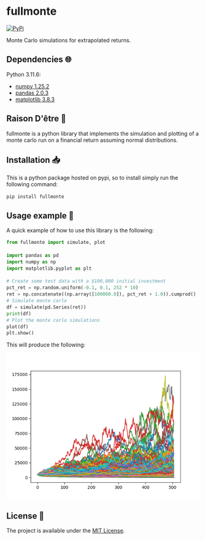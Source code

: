 # fullmonte

<a href="https://pypi.org/project/fullmonte/">
    <img alt="PyPi" src="https://img.shields.io/pypi/v/fullmonte">
</a>

Monte Carlo simulations for extrapolated returns.

## Dependencies :globe_with_meridians:

Python 3.11.6:

- [numpy 1.25.2](https://numpy.org/)
- [pandas 2.0.3](https://pandas.pydata.org/)
- [matplotlib 3.8.3](https://matplotlib.org/)

## Raison D'être :thought_balloon:

fullmonte is a python library that implements the simulation and plotting of a monte carlo run on a financial return assuming normal distributions.

## Installation :inbox_tray:

This is a python package hosted on pypi, so to install simply run the following command:

`pip install fullmonte`

## Usage example :eyes:

A quick example of how to use this library is the following:

```python
from fullmonte import simulate, plot

import pandas as pd
import numpy as np
import matplotlib.pyplot as plt

# Create some test data with a $100,000 initial investment
pct_ret = np.random.uniform(-0.1, 0.1, 252 * 10)
ret = np.concatenate((np.array([100000.0]), pct_ret + 1.0)).cumprod()
# Simulate monte carlo
df = simulate(pd.Series(ret))
print(df)
# Plot the monte carlo simulations
plot(df)
plt.show()
```

This will produce the following:

![Monte Carlo](mc.png "Monte Carlo")

## License :memo:

The project is available under the [MIT License](LICENSE).
